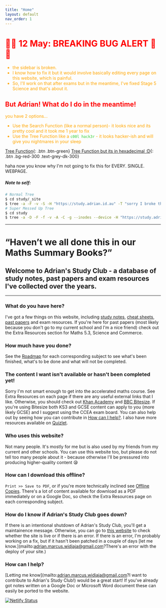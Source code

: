```yaml
---
title: "Home"
layout: default
nav_order: 1
---
```


<h1 style="color: red">🐛🚨 12 May: BREAKING BUG ALERT  🚨🐛</h1>

<div style="color: orange">

<ul>
<li>the sidebar is broken. </li>
<li>I know how to fix it but it would involve basically editing every page on this website, which is painful. </li>
<li>So, I'll work on that after exams but in the meantime, I've fixed Stage 5 Science and that's about it. </li>
</ul>

<h2 style="color: red">But Adrian! What do I do in the meantime!</h2>

you have 2 options...
<ul>
<li>Use the Search Function (like a normal person)- it looks nice and its pretty cool and it took me 1 year to fix</li>
<li>Use the Tree Function like a <code style="color: #32CD32">c00l hack3r</code> - it looks hacker-ish and will give you nightmares in your sleep</li>
</ul>

</div>

<span class="fs-4">[Tree Function](tree.html){: .btn .btn-green}</span>
<span class="fs-4">[Tree Function but its in hexadecimal :D](tree_dir.html){: .btn .bg-red-300 .text-grey-dk-300}</span>

haha now you know why I'm not going to fix this for EVERY. SINGLE. WEBPAGE.

##### Note to self:

```bash
# Normal Tree
$ cd study/_site
$ tree -a -F -v -S -H "https://study.adrian.id.au" -T "sorry I broke the sidebar" --charset=utf8 -o tree.html
# Super Messed Up Tree
$ cd study
$ tree -a -D -F -f -v -A -C -g --inodes --device -H "https://study.adrian.id.au" -T "lol" --charset=utf8 --si -u -o tree_dir.html
```

***

# “Haven’t we all done this in our Maths Summary Books?”
## Welcome to Adrian's Study Club - a database of study notes, past papers and exam resources I've collected over the years.

***

### What do you have here?

I've got a few things on this website, including [study notes](https://en.wikipedia.org/wiki/Note-taking), [cheat sheets](https://en.wikipedia.org/wiki/Cheat_sheet), [past papers](https://en.wikipedia.org/wiki/Past_paper) and exam resources. If you're here for past papers (most likely because you don't go to my current school and I'm a nice friend) check out the Extra Resources section for Maths 5.3, Science and Commerce.

### How much have you done?

See the [Roadmap](roadmap.html) for each corresponding subject to see what's been finished, what's to be done and what will not be completed.

### The content I want isn't available or hasn't been completed yet!

Sorry I'm not smart enough to get into the accelerated maths course. See Extra Resources on each page if there are any useful external links that I like. Otherwise, you should check out [Khan Academy](https://khanacademy.org) and [BBC Bitesize](bbc.co.uk/bitesize). If you're using Bitesize both KS3 and GCSE content can apply to you (more likely GCSE) and I suggest using the CCEA exam board. You can also help out by seeing how you can contribute in [How can I help?](#how-can-i-help). I also have more resources available on [Quizlet](https://quizlet.com/class/10813900/).

### Who uses this website?

Not many people. It's mostly for me but is also used by my friends from my current and other schools. You can use this website too, but please do not tell too many people about it - because otherwise I'll be pressured into producing higher-quality content 😪

### How can I download this offline?

`Print >> Save to PDF`, or if you're more technically inclined see [Offline Copies](offline.html). There's a lot of content available for download as a PDF immediately or on a Google Doc, so check the Extra Resources page on each corresponding subject.

### How do I know if Adrian's Study Club goes down?

If there is an intentional shutdown of Adrian's Study Club, you'll get a maintainence message. Otherwise, you can go to [this website](https://aidswidjaja.github.io/social/#is-it-currently-online) to check whether the site is live or if there is an error. If there is an error, I'm probably working on a fix, but if it hasn't been patched in a couple of days [let me know.](mailto:adrian.marcus.widjaja@gmail.com?There's an error with the deploy of your site.) 

### How can I help?

[Letting me know](mailto:adrian.marcus.widjaja@gmail.com?I want to contribute to Adrian's Study Club!) would be a great start! If you've already got notes written on a Google Doc or Microsoft Word document these can easily be ported to the website.

[![Netlify Status](https://api.netlify.com/api/v1/badges/a01bbd12-618d-46e1-8120-dc5ba8a380d1/deploy-status)](https://app.netlify.com/sites/adrian-study-club/deploys)